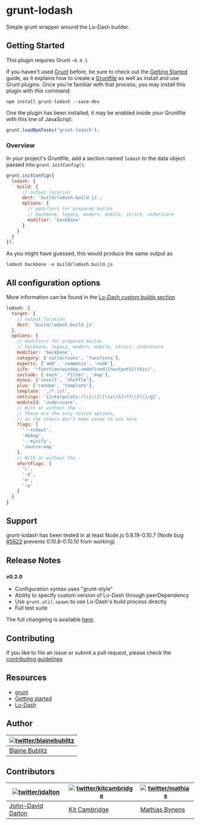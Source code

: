 # grunt-lodash

Simple grunt wrapper around the Lo-Dash builder.


## Getting Started
This plugin requires Grunt `~0.4.1`

If you haven't used [Grunt](http://gruntjs.com/) before, be sure to check out the [Getting Started](http://gruntjs.com/getting-started) guide, as it explains how to create a [Gruntfile](http://gruntjs.com/sample-gruntfile) as well as install and use Grunt plugins. Once you're familiar with that process, you may install this plugin with this command:

```shell
npm install grunt-lodash --save-dev
```

One the plugin has been installed, it may be enabled inside your Gruntfile with this line of JavaScript:

```js
grunt.loadNpmTasks('grunt-lodash');
```

### Overview
In your project's Gruntfile, add a section named `lodash` to the data object passed into `grunt.initConfig()`.

```javascript
grunt.initConfig({
  lodash: {
    build: {
      // output location
      dest: 'build/lodash.build.js',
      options: {
        // modifiers for prepared builds
        // backbone, legacy, modern, mobile, strict, underscore
        modifier: 'backbone'
      }
    }
  }
});
```
As you might have guessed, this would produce the same output as

```shell
lodash backbone -o build/lodash.build.js
```

## All configuration options

More information can be found in the [Lo-Dash custom builds section](http://lodash.com/#custom-builds)

```javascript
lodash: {
  target: {
    // output location
    dest: 'build/lodash.build.js'
  },
  options: {
    // modifiers for prepared builds
    // backbone, legacy, modern, mobile, strict, underscore
    modifier: 'backbone',
    category: ['collections', 'functions'],
    exports: ['amd', 'commonjs', 'node'],
    iife: '!function(window,undefined){%output%}(this)',
    include: ['each', 'filter', 'map'],
    minus: ['result', 'shuffle'],
    plus: ['random', 'template'],
    template: './*.jst',
    settings: '{interpolate:/\\{\\{([\\s\\S]+?)\\}\\}/g}',
    moduleId: 'underscore',
    // With or without the --
    // These are the only tested options,
    // as the others don't make sense to use here
    flags: [
      '--stdout',
      'debug',
      '--minify',
      'source-map'
    ],
    // With or without the -
    shortFlags: [
      'c',
      '-d',
      'm',
      '-p'
    ]
  }
}
```

## Support

grunt-lodash has been tested in at least Node.js 0.8.19-0.10.7 (Node bug [#5622](https://github.com/joyent/node/issues/5622) prevents 0.10.8-0.10.10 from working)

## Release Notes

### <sup>v0.2.0</sup>

* Configuration syntax uses "grunt-style"
* Ability to specify custom version of Lo-Dash through peerDependency
* Use `grunt.util.spawn` to use Lo-Dash's build process directly
* Full test suite

The full changelog is available [here](https://github.com/lodash/grunt-lodash/wiki/Changelog).

## Contributing
If you like to file an issue or submit a pull request, please check the [contributing guidelines](https://github.com/lodash/grunt-lodash/blob/master/CONTRIBUTING.md)

## Resources
+ [grunt](https://github.com/gruntjs/grunt)
+ [Getting started](http://gruntjs.com/getting-started)
+ [Lo-Dash](http://lodash.com/)

## Author

| [![twitter/blainebublitz](http://secure.gravatar.com/avatar/ac1c67fd906c9fecd823ce302283b4c1?s=70)](http://twitter.com/blainebublitz "Follow @BlaineBublitz on Twitter") |
|---|
| [Blaine Bublitz](http://iceddev.com/) |


## Contributors

| [![twitter/jdalton](http://gravatar.com/avatar/299a3d891ff1920b69c364d061007043?s=70)](http://twitter.com/jdalton "Follow @jdalton on Twitter") | [![twitter/kitcambridge](http://gravatar.com/avatar/6662a1d02f351b5ef2f8b4d815804661?s=70)](https://twitter.com/kitcambridge "Follow @kitcambridge on Twitter") | [![twitter/mathias](http://gravatar.com/avatar/24e08a9ea84deb17ae121074d0f17125?s=70)](http://twitter.com/mathias "Follow @mathias on Twitter") |
|---|---|---|
| [John-David Dalton](http://allyoucanleet.com/)| [Kit Cambridge](http://kitcambridge.github.io/) | [Mathias Bynens](http://mathiasbynens.be/) |
